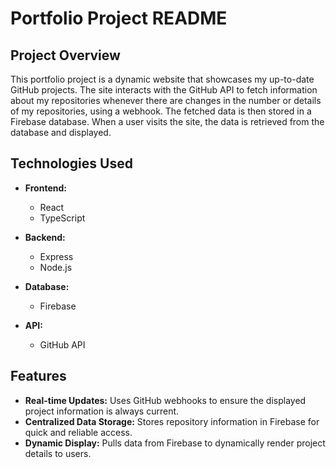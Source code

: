 # Portfolio Project README

## Project Overview

This portfolio project is a dynamic website that showcases my up-to-date GitHub projects. The site interacts with the GitHub API to fetch information about my repositories whenever there are changes in the number or details of my repositories, using a webhook. The fetched data is then stored in a Firebase database. When a user visits the site, the data is retrieved from the database and displayed.

## Technologies Used

- **Frontend:**
  - React
  - TypeScript

- **Backend:**
  - Express
  - Node.js

- **Database:**
  - Firebase

- **API:**
  - GitHub API

## Features

- **Real-time Updates:** Uses GitHub webhooks to ensure the displayed project information is always current.
- **Centralized Data Storage:** Stores repository information in Firebase for quick and reliable access.
- **Dynamic Display:** Pulls data from Firebase to dynamically render project details to users.
